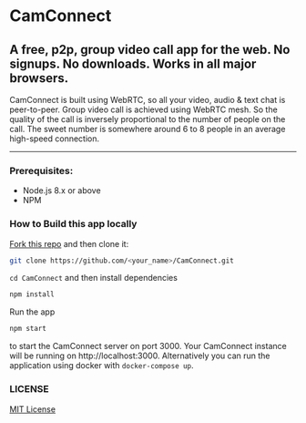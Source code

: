 # CamConnect

## A free, p2p, group video call app for the web. No signups. No downloads. Works in all major browsers.

CamConnect is built using WebRTC, so all your video, audio & text chat is peer-to-peer. Group video call is achieved using WebRTC mesh. So the quality of the call is inversely proportional to the number of people on the call. The sweet number is somewhere around 6 to 8 people in an average high-speed connection.

---

### Prerequisites:

- Node.js 8.x or above
- NPM

### How to Build this app locally

[Fork this repo](https://github.com/vasanthv/CamConnect/fork) and then clone it:

```bash
git clone https://github.com/<your_name>/CamConnect.git
```

`cd CamConnect` and then install dependencies

```bash
npm install
```

Run the app

```bash
npm start
```

to start the CamConnect server on port 3000. Your CamConnect instance will be running on http://localhost:3000. Alternatively you can run the application using docker with `docker-compose up`.

### LICENSE

<a href="https://github.com/vasanthv/CamConnect/blob/master/LICENSE">MIT License</a>
